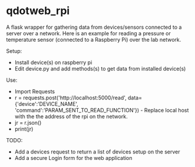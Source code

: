 # qdotweb_rpi

A flask wrapper for gathering data from devices/sensors connected to a server over a network. Here is an example for reading a pressure or temperature sensor (connected to a Raspberry Pi) over the lab network.

Setup:

- Install device(s) on raspberry pi
- Edit device.py and add methods(s) to get data from installed device(s)

Use:

- Import Requests
- r = requests.post('http://localhost:5000/read', data={'device':'DEVICE_NAME', 'command':'PARAM_SENT_TO_READ_FUNCTION'})
        - Replace local host with the the address of the rpi on the network. 
- jr = r.json()
- print(jr)

TODO:

- Add a devices request to return a list of devices setup on the server
- Add a secure Login form for the web application

